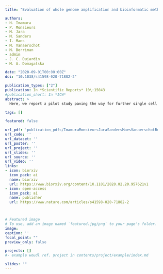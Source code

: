 ```yaml
---
title: "Evaluation of whole genome amplification and bioinformatic methods for the characterization of Leishmania genomes at a single cell level"

authors:
- H. Imamura
- P. Monsieurs
- M. Jara
- M. Sanders
- I. Maes
- M. Vanaerschot
- M. Berriman
- admin
- J. C. Dujardin
- M. A. Domagalska

date: "2020-09-01T00:00:00Z"
doi: "10.1038/s41598-020-71882-2"

publication_types: ["2"]
publication: In *Scientific Reports* 10\:15043
#publication_short: In *ICW*
abstract: >
  Here, we report a pilot study paving the way for further single cell genomics studies in Leishmania. First, the performances of two commercially available kits for Whole Genome Amplification (WGA), PicoPLEX and RepliG were compared on small amounts of Leishmania donovani DNA, testing their ability to preserve specific genetic variations, including aneuploidy levels and SNPs. We show here that the choice of WGA method should be determined by the planned downstream genetic analysis, PicoPLEX and RepliG performing better for aneuploidy and SNP calling, respectively. This comparison allowed us to evaluate and optimize corresponding bio-informatic methods. As PicoPLEX was shown to be the preferred method for studying single cell aneuploidy, this method was applied in a second step, on single cells of L. braziliensis, which were sorted by fluorescence activated cell sorting (FACS). Even sequencing depth was achieved in 28 single cells, allowing accurate somy estimation. A dominant karyotype with three aneuploid chromosomes was observed in 25 cells, while two different minor karyotypes were observed in the other cells. Our method thus allowed the detection of aneuploidy mosaicism, and provides a solid basis which can be further refined to concur with higher-throughput single cell genomic methods.

tags: []

featured: false

url_pdf: 'publication_pdfs/ImamuraMonsieursJaraSandersMaesVanaerschotBerrimanCottonDujardinDomagalska_EvaluationOfWholeGenomeAmplificationAndBioinformaticMethodsForLeishGenomesSingleCells_ScientificReports.pdf'
url_code: ''
url_dataset: ''
url_poster: ''
url_project: ''
url_slides: ''
url_source: ''
url_video: ''
links:
- icon: biorxiv
  icon_pack: ai
  name: biorxiv
  url: https://www.biorxiv.org/content/10.1101/2020.02.20.957621v1
- icon: open-access
  icon_pack: ai
  name: publisher
  url: https://www.nature.com/articles/s41598-020-71882-2



# Featured image
# To use, add an image named `featured.jpg/png` to your page's folder.
image:
caption: ''
focal_point: ""
preview_only: false

projects: []
#- example woudl ref. project in contents/project/example/index.md

slides: ""
---
```

